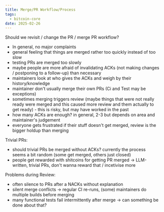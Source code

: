```yaml
---
title: Merge/PR Workflow/Process
tags:
  - bitcoin-core
date: 2025-02-26
---
```


Should we revisit / change the PR / merge PR workflow?

- In general, no major complaints
- general feeling that things are merged rather too quickly instead of too slow
- testing PRs are merged too slowly
- maybe people are more afraid of invalidating ACKs (not making changes / postponing to a follow-up) than necessary
- maintainers look at who gives the ACKs and weigh by their history/knowledge
- maintainer don't usually merge their own PRs (Ci and Test may be exceptions)
- sometimes merging triggers review (maybe things that were not really ready were merged and this caused more review and them actually to get ready) - this is risky, but may have worked in the past
- how many ACKs are enough? in general, 2-3 but depends on area and maintainer's judgement
- everyone gets frustrated if their stuff doesn't get merged, review is the bigger holdup than merging

Trivial PRs:

- should trivial PRs be merged without ACKs? currently the process seems a bit random (some get merged, others just closed)
- people get rewarded with shitcoins for getting PR merged -> LLM-written, trivial PRs, don't wanna reward that / incetivise more

Problems during Review:

- often silence to PRs after a NACKs without explanation
- silent merge conflicts ->  regular CI re-runs, (some) maintainers do multiple builds before merging
- many functional tests fail intermittently after merge -> can something be done about that?
